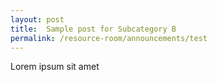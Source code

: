 ```yaml
---
layout: post
title:  Sample post for Subcategory B
permalink: /resource-room/announcements/test
---
```

Lorem ipsum sit amet
